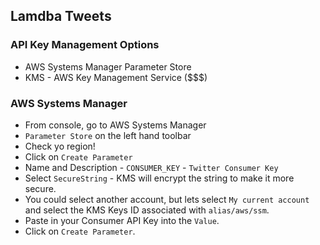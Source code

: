## Lamdba Tweets

### API Key Management Options
- AWS Systems Manager Parameter Store
- KMS - AWS Key Management Service ($$$)

### AWS Systems Manager
- From console, go to AWS Systems Manager
- `Parameter Store` on the left hand toolbar
- Check yo region!
- Click on `Create Parameter`
- Name and Description - `CONSUMER_KEY` - `Twitter Consumer Key`
- Select `SecureString` - KMS will encrypt the string to make it more secure.
- You could select another account, but lets select `My current account` and select the KMS Keys ID associated with `alias/aws/ssm`.
- Paste in your Consumer API Key into the `Value`.
- Click on `Create Parameter`.
